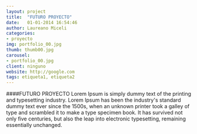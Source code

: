```yaml
---
layout: project
title:  "FUTURO PROYECTO"
date:   01-01-2014 16:54:46
author: Laureano Miceli
categories:
- proyecto
img: portfolio_00.jpg
thumb: thumb00.jpg
carousel:
- portfolio_00.jpg
client: ninguno
website: http://google.com
tags: etiqueta1, etiqueta2
---
```

####FUTURO PROYECTO
Lorem Ipsum is simply dummy text of the printing and typesetting industry. Lorem Ipsum has been the industry's standard dummy text ever since the 1500s, when an unknown printer took a galley of type and scrambled it to make a type specimen book. It has survived not only five centuries, but also the leap into electronic typesetting, remaining essentially unchanged.